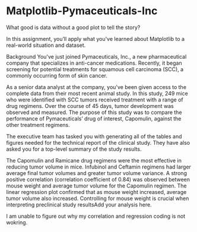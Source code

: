 # Matplotlib-Pymaceuticals-Inc

What good is data without a good plot to tell the story?

In this assignment, you’ll apply what you've learned about Matplotlib to a real-world situation and dataset.

Background
You've just joined Pymaceuticals, Inc., a new pharmaceutical company that specializes in anti-cancer medications. Recently, it began screening for potential treatments for squamous cell carcinoma (SCC), a commonly occurring form of skin cancer.

As a senior data analyst at the company, you've been given access to the complete data from their most recent animal study. In this study, 249 mice who were identified with SCC tumors received treatment with a range of drug regimens. Over the course of 45 days, tumor development was observed and measured. The purpose of this study was to compare the performance of Pymaceuticals’ drug of interest, Capomulin, against the other treatment regimens.

The executive team has tasked you with generating all of the tables and figures needed for the technical report of the clinical study. They have also asked you for a top-level summary of the study results.


The Capomulin and Ramicane drug regimens were the most effective in reducing tumor volume in mice. Infubinol and Ceftamin regimens had larger average final tumor volumes and greater tumor volume variance. A strong positive correlation (correlation coefficient of 0.84) was observed between mouse weight and average tumor volume for the Capomulin regimen. The linear regression plot confirmed that as mouse weight increased, average tumor volume also increased. Controlling for mouse weight is crucial when interpreting preclinical study resultsAdd your analysis here.

I am unable to figure out why my correlation and regression coding is not wokring.
